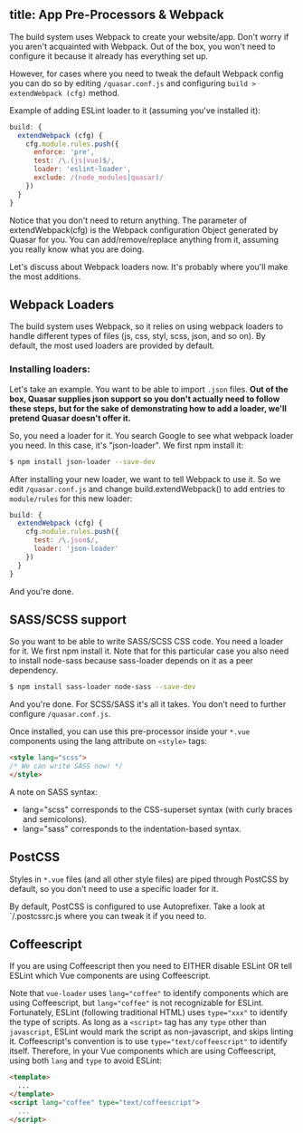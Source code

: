 title: App Pre-Processors & Webpack
---
The build system uses Webpack to create your website/app. Don't worry if you aren't acquainted with Webpack. Out of the box, you won't need to configure it because it already has everything set up.

However, for cases where you need to tweak the default Webpack config you can do so by editing `/quasar.conf.js` and configuring `build > extendWebpack (cfg)` method.

Example of adding ESLint loader to it (assuming you've installed it):
```js
build: {
  extendWebpack (cfg) {
    cfg.module.rules.push({
      enforce: 'pre',
      test: /\.(js|vue)$/,
      loader: 'eslint-loader',
      exclude: /(node_modules|quasar)/
    })
  }
}
```
Notice that you don't need to return anything. The parameter of extendWebpack(cfg) is the Webpack configuration Object generated by Quasar for you. You can add/remove/replace anything from it, assuming you really know what you are doing.

Let's discuss about Webpack loaders now. It's probably where you'll make the most additions.

## Webpack Loaders
The build system uses Webpack, so it relies on using webpack loaders to handle different types of files (js, css, styl, scss, json, and so on). By default, the most used loaders are provided by default.

### Installing loaders:
Let's take an example. You want to be able to import `.json` files. **Out of the box, Quasar supplies json support so you don't actually need to follow these steps, but for the sake of demonstrating how to add a loader, we'll pretend Quasar doesn't offer it.**

So, you need a loader for it. You search Google to see what webpack loader you need. In this case, it's "json-loader". We first npm install it:
``` bash
$ npm install json-loader --save-dev
```

After installing your new loader, we want to tell Webpack to use it. So we edit `/quasar.conf.js` and change build.extendWebpack() to add entries to `module/rules` for this new loader:

``` js
build: {
  extendWebpack (cfg) {
    cfg.module.rules.push({
      test: /\.json$/,
      loader: 'json-loader'
    })
  }
}
```

And you're done.

## SASS/SCSS support
So you want to be able to write SASS/SCSS CSS code. You need a loader for it. We first npm install it. Note that for this particular case you also need to install node-sass because sass-loader depends on it as a peer dependency.

``` bash
$ npm install sass-loader node-sass --save-dev
```

And you're done. For SCSS/SASS it's all it takes. You don't need to further configure `/quasar.conf.js`.

Once installed, you can use this pre-processor inside your `*.vue` components using the lang attribute on `<style>` tags:

``` html
<style lang="scss">
/* We can write SASS now! */
</style>
```

A note on SASS syntax:

* lang="scss" corresponds to the CSS-superset syntax (with curly braces and semicolons).
* lang="sass" corresponds to the indentation-based syntax.

## PostCSS

Styles in `*.vue` files (and all other style files) are piped through PostCSS by default, so you don't need to use a specific loader for it.

By default, PostCSS is configured to use Autoprefixer. Take a look at `/.postcssrc.js where you can tweak it if you need to.

## Coffeescript
If you are using Coffeescript then you need to EITHER disable ESLint OR tell ESLint which Vue components are using Coffeescript.

Note that `vue-loader` uses `lang="coffee"` to identify components which are using Coffeescript, but `lang="coffee"` is not recognizable for ESLint. Fortunately, ESLint (following traditional HTML) uses `type="xxx"` to identify the type of scripts. As long as a `<script>` tag has any `type` other than `javascript`, ESLint would mark the script as non-javascript, and skips linting it. Coffeescript's convention is to use `type="text/coffeescript"` to identify itself. Therefore, in your Vue components which are using Coffeescript, using both `lang` and `type` to avoid ESLint:

```html
<template>
  ...
</template>
<script lang="coffee" type="text/coffeescript">
  ...
</script>
```
